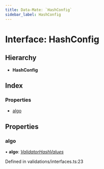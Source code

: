 ```yaml
---
title: Data-Mate: `HashConfig`
sidebar_label: HashConfig
---
```


# Interface: HashConfig

## Hierarchy

* **HashConfig**

## Index

### Properties

* [algo](hashconfig.md#algo)

## Properties

###  algo

• **algo**: *[ValidatorHashValues](../overview.md#validatorhashvalues)*

Defined in validations/interfaces.ts:23
